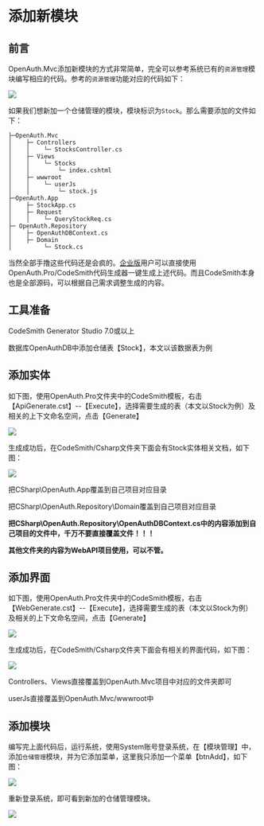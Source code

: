# 添加新模块

## 前言

OpenAuth.Mvc添加新模块的方式非常简单，完全可以参考系统已有的`资源管理`模块编写相应的代码。参考的`资源管理`功能对应的代码如下：

![](http://pj.openauth.me/zentao/file-read-55.png)

如果我们想新加一个仓储管理的模块，模块标识为`Stock`。那么需要添加的文件如下：


    ├─OpenAuth.Mvc
    │    ├─ Controllers
    │    │    └─ StocksController.cs
    │    ├─ Views
    │    │    └─ Stocks
    │    │        └─ index.cshtml
    │    ├─ wwwroot
    │    │    └─ userJs
    │    │        └─ stock.js
    ├─OpenAuth.App
    │    ├─ StockApp.cs
    │    ├─ Request
    │    │    └─ QueryStockReq.cs
    ├─ OpenAuth.Repository
    │    ├─ OpenAuthDBContext.cs
    │    ├─ Domain
    │         └─ Stock.cs

当然全部手撸这些代码还是会疯的。[企业版](http://openauth.me/question/detail.html?id=a2be2d61-7fcb-4df8-8be2-9f296c22a89c)用户可以直接使用OpenAuth.Pro/CodeSmith代码生成器一键生成上述代码。而且CodeSmith本身也是全部源码，可以根据自己需求调整生成的内容。

## 工具准备

CodeSmith Generator Studio 7.0或以上

数据库OpenAuthDB中添加仓储表【Stock】，本文以该数据表为例

## 添加实体

如下图，使用OpenAuth.Pro文件夹中的CodeSmith模板，右击【ApiGenerate.cst】--【Execute】，选择需要生成的表（本文以Stock为例）及相关的上下文命名空间，点击【Generate】

![](http://pj.openauth.me/zentao/file-read-26.jpg)

生成成功后，在CodeSmith/Csharp文件夹下面会有Stock实体相关文档，如下图：

![](http://pj.openauth.me/zentao/file-read-53.png)

把CSharp\OpenAuth.App覆盖到自己项目对应目录

把CSharp\OpenAuth.Repository\Domain覆盖到自己项目对应目录

**把CSharp\OpenAuth.Repository\OpenAuthDBContext.cs中的内容添加到自己项目的文件中，千万不要直接覆盖文件！！！**

**其他文件夹的内容为WebAPI项目使用，可以不管。**

## 添加界面

如下图，使用OpenAuth.Pro文件夹中的CodeSmith模板，右击【WebGenerate.cst】--【Execute】，选择需要生成的表（本文以Stock为例）及相关的上下文命名空间，点击【Generate】

![](http://pj.openauth.me/zentao/file-read-47.png)

生成成功后，在CodeSmith/Csharp文件夹下面会有相关的界面代码，如下图：

![](http://pj.openauth.me/zentao/file-read-50.png)

Controllers、Views直接覆盖到OpenAuth.Mvc项目中对应的文件夹即可

userJs直接覆盖到OpenAuth.Mvc/wwwroot中

## 添加模块

编写完上面代码后，运行系统，使用System账号登录系统，在【模块管理】中，添加`仓储管理`模块，并为它添加菜单，这里我只添加一个菜单【btnAdd】，如下图：

![](http://pj.openauth.me/zentao/file-read-51.png)

重新登录系统，即可看到新加的仓储管理模块。

![](http://pj.openauth.me/zentao/file-read-52.png)

    